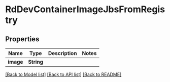 # RdDevContainerImageJbsFromRegistry

## Properties

Name | Type | Description | Notes
------------ | ------------- | ------------- | -------------
**image** | **String** |  | 

[[Back to Model list]](../README.md#documentation-for-models) [[Back to API list]](../README.md#documentation-for-api-endpoints) [[Back to README]](../README.md)


